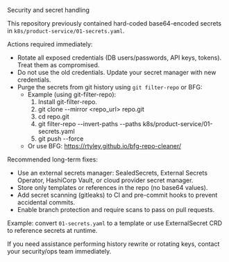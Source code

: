 Security and secret handling

This repository previously contained hard-coded base64-encoded secrets in `k8s/product-service/01-secrets.yaml`.

Actions required immediately:

- Rotate all exposed credentials (DB users/passwords, API keys, tokens). Treat them as compromised.
- Do not use the old credentials. Update your secret manager with new credentials.
- Purge the secrets from git history using `git filter-repo` or BFG:
  - Example (using git-filter-repo):
    1. Install git-filter-repo.
    2. git clone --mirror <repo_url> repo.git
    3. cd repo.git
    4. git filter-repo --invert-paths --paths k8s/product-service/01-secrets.yaml
    5. git push --force
  - Or use BFG: https://rtyley.github.io/bfg-repo-cleaner/

Recommended long-term fixes:

- Use an external secrets manager: SealedSecrets, External Secrets Operator, HashiCorp Vault, or cloud provider secret manager.
- Store only templates or references in the repo (no base64 values).
- Add secret scanning (gitleaks) to CI and pre-commit hooks to prevent accidental commits.
- Enable branch protection and require scans to pass on pull requests.

Example: convert `01-secrets.yaml` to a template or use ExternalSecret CRD to reference secrets at runtime.

If you need assistance performing history rewrite or rotating keys, contact your security/ops team immediately.
